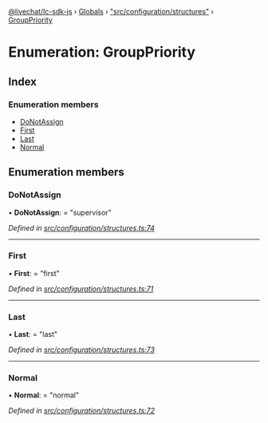 [@livechat/lc-sdk-js](../README.md) › [Globals](../globals.md) › ["src/configuration/structures"](../modules/_src_configuration_structures_.md) › [GroupPriority](_src_configuration_structures_.grouppriority.md)

# Enumeration: GroupPriority

## Index

### Enumeration members

* [DoNotAssign](_src_configuration_structures_.grouppriority.md#donotassign)
* [First](_src_configuration_structures_.grouppriority.md#first)
* [Last](_src_configuration_structures_.grouppriority.md#last)
* [Normal](_src_configuration_structures_.grouppriority.md#normal)

## Enumeration members

###  DoNotAssign

• **DoNotAssign**: = "supervisor"

*Defined in [src/configuration/structures.ts:74](https://github.com/livechat/lc-sdk-js/blob/adb7bb1/src/configuration/structures.ts#L74)*

___

###  First

• **First**: = "first"

*Defined in [src/configuration/structures.ts:71](https://github.com/livechat/lc-sdk-js/blob/adb7bb1/src/configuration/structures.ts#L71)*

___

###  Last

• **Last**: = "last"

*Defined in [src/configuration/structures.ts:73](https://github.com/livechat/lc-sdk-js/blob/adb7bb1/src/configuration/structures.ts#L73)*

___

###  Normal

• **Normal**: = "normal"

*Defined in [src/configuration/structures.ts:72](https://github.com/livechat/lc-sdk-js/blob/adb7bb1/src/configuration/structures.ts#L72)*
